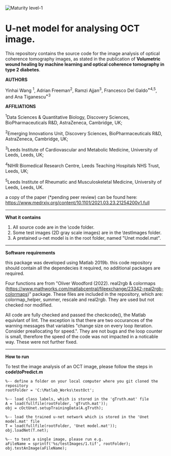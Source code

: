 ![Maturity level-1](https://img.shields.io/badge/Maturity%20Level-ML--1-yellow)

# U-net model for analysing OCT image.

This repository contains the source code for the image analysis of optical coherence tomography images, as stated in the publication of **Volumetric wound healing by machine learning and optical coherence tomography in type 2 diabetes**. 


**AUTHORS**

Yinhai Wang	<sup>1</sup>, Adrian Freeman<sup>2</sup>, Ramzi Ajjan<sup>3</sup>, Francesco Del Galdo<sup>*4,5</sup>, and Ana Tiganescu<sup>*3</sup>

**AFFILIATIONS**

<sup>1</sup>Data Sciences & Quantitative Biology, Discovery Sciences, BioPharmaceuticals R&D, AstraZeneca, Cambridge, UK; 

<sup>2</sup>Emerging Innovations Unit, Discovery Sciences, BioPharmaceuticals R&D, AstraZeneca, Cambridge, UK; 

<sup>3</sup>Leeds Institute of Cardiovascular and Metabolic Medicine, University of Leeds, Leeds, UK; 

<sup>4</sup>NIHR Biomedical Research Centre, Leeds Teaching Hospitals NHS Trust, Leeds, UK; 

<sup>5</sup>Leeds Institute of Rheumatic and Musculoskeletal Medicine, University of Leeds, Leeds, UK.


a copy of the paper (*pending peer review) can be found here: https://www.medrxiv.org/content/10.1101/2021.03.23.21254200v1.full

--------------------------------------------------------------------------------
**What it contains**


1. All source code are in the \code folder.
2. Some test images (2D gray scale images) are in the \testImages folder.
3. A pretained u-net model is in the root folder, named "Unet model.mat".

--------------------------------------------------------------------------------
**Software requirements**


this package was developed using Matlab 2019b. this code repository should contain all the dependecies it required, no additional packages are required. 

Four functions are from "Oliver Woodford (2022). real2rgb & colormaps (https://www.mathworks.com/matlabcentral/fileexchange/23342-real2rgb-colormaps)" package. These files are included in the repository, which are: colormap_helper, summer, rescale and real2rgb.  They are used but not checked nor modified. 

All code are fully checked and passed the checkcode(), the Matlab equivlant of lint. The exception is that there are two occurances of the warning messages that variables "change size on every loop iteration. Consider preallocating for speed.". They are not bugs and the loop counter is small, therefore the speed of the code was not impacted in a noticable way. These were not further fixed.

--------------------------------------------------------------------------------
**How to run**

To test the image analysis of an OCT image, please follow the steps in **code\toPredict.m** 
    
    %-- define a folder on your local computer where you git cloned the repository
    rootFolder = 'C:\Matlab_Works\testOct';

    %-- load class labels, which is stored in the 'gTruth.mat' file
    A = load(fullfile(rootFolder, 'gTruth.mat'));
    obj = cOctUnet.setupTrainingData(A.gTruth);
    
    %-- load the trained u-net network which is stored in the 'Unet model.mat' file
    T = load(fullfile(rootFolder, 'Unet model.mat'));
    obj.loadNet(T.net);

    %-- to test a single image, please run e.g. 
    aFileName = sprintf('%s/testImages/1.tif', rootFolder);
    obj.testAnImage(aFileName);
